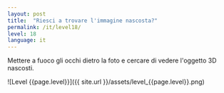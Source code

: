 ```yaml
---
layout: post
title:  "Riesci a trovare l'immagine nascosta?"
permalink: /it/level18/
level: 18
language: it
---
```

Mettere a fuoco gli occhi dietro la foto e cercare di vedere l'oggetto 3D nascosti.

![Level {{page.level}}]({{ site.url }}/assets/level_{{page.level}}.png)
